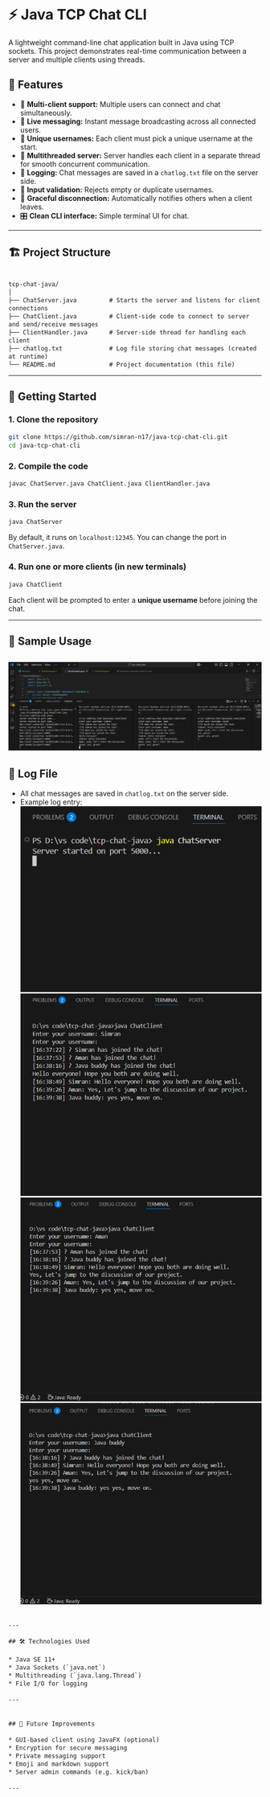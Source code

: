 # ⚡ Java TCP Chat CLI

A lightweight command-line chat application built in Java using TCP sockets. This project demonstrates real-time communication between a server and multiple clients using threads.

## 📜 Features

- 🔌 **Multi-client support:** Multiple users can connect and chat simultaneously.
- 💬 **Live messaging:** Instant message broadcasting across all connected users.
- 🔐 **Unique usernames:** Each client must pick a unique username at the start.
- 🧵 **Multithreaded server:** Server handles each client in a separate thread for smooth concurrent communication.
- 💾 **Logging:** Chat messages are saved in a `chatlog.txt` file on the server side.
- 🚫 **Input validation:** Rejects empty or duplicate usernames.
- 🧼 **Graceful disconnection:** Automatically notifies others when a client leaves.
- 🎛️ **Clean CLI interface:** Simple terminal UI for chat.

---

## 🏗️ Project Structure

```

tcp-chat-java/
│
├── ChatServer.java         # Starts the server and listens for client connections
├── ChatClient.java         # Client-side code to connect to server and send/receive messages
├── ClientHandler.java      # Server-side thread for handling each client
├── chatlog.txt             # Log file storing chat messages (created at runtime)
└── README.md               # Project documentation (this file)

````

---

## 🚀 Getting Started

### 1. Clone the repository
```bash
git clone https://github.com/simran-n17/java-tcp-chat-cli.git
cd java-tcp-chat-cli
````

### 2. Compile the code

```bash
javac ChatServer.java ChatClient.java ClientHandler.java
```

### 3. Run the server

```bash
java ChatServer
```

By default, it runs on `localhost:12345`. You can change the port in `ChatServer.java`.

### 4. Run one or more clients (in new terminals)

```bash
java ChatClient
```

Each client will be prompted to enter a **unique username** before joining the chat.

---

## 📌 Sample Usage
![Chat running in VS Code terminal](Screenshots/Screenshot1.png)
---

## 📄 Log File

* All chat messages are saved in `chatlog.txt` on the server side.
* Example log entry:
![Chat running in VS Code terminal](Screenshots/Screenshot2.png)
![Chat running in VS Code terminal](Screenshots/Screenshot3.png)
![Chat running in VS Code terminal](Screenshots/Screenshot4.png)
![Chat running in VS Code terminal](Screenshots/Screenshot5.png)
```

---

## 🛠️ Technologies Used

* Java SE 11+
* Java Sockets (`java.net`)
* Multithreading (`java.lang.Thread`)
* File I/O for logging

---


## 🌟 Future Improvements

* GUI-based client using JavaFX (optional)
* Encryption for secure messaging
* Private messaging support
* Emoji and markdown support
* Server admin commands (e.g. kick/ban)

---
